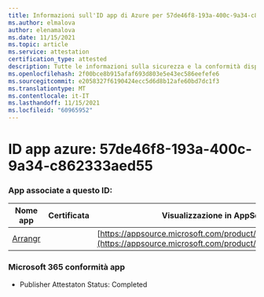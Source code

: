 ```yaml
---
title: Informazioni sull'ID app di Azure per 57de46f8-193a-400c-9a34-c862333aed55
ms.author: elmalova
author: elenamalova
ms.date: 11/15/2021
ms.topic: article
ms.service: attestation
certification_type: attested
description: Tutte le informazioni sulla sicurezza e la conformità disponibili per 57de46f8-193a-400c-9a34-c862333aed55.
ms.openlocfilehash: 2f00bce8b915afaf693d803e5e43ec586eefefe6
ms.sourcegitcommit: e2058327f6190424ecc5d6d8b12afe60bd7dc1f3
ms.translationtype: MT
ms.contentlocale: it-IT
ms.lasthandoff: 11/15/2021
ms.locfileid: "60965952"
---
```

# <a name="azure-app-id-57de46f8-193a-400c-9a34-c862333aed55"></a>ID app azure: 57de46f8-193a-400c-9a34-c862333aed55


### <a name="apps-associated-with-this-id"></a>App associate a questo ID:
| **Nome app** | **Certificata** | **Visualizzazione in AppSource** |
|--------------|---------------|-----------------------|
| [Arrangr](https://docs.microsoft.com/microsoft-365-app-certification/forward/WA200002975) |  | [https://appsource.microsoft.com/product/office/WA200002975](https://appsource.microsoft.com/product/office/WA200002975) |

### <a name="microsoft-365-app-compliance-status"></a>Microsoft 365 conformità app
- Publisher Attestaton Status: Completed
